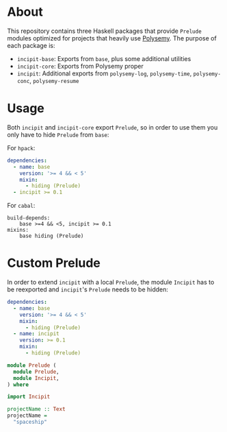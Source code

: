 # About

This repository contains three Haskell packages that provide `Prelude` modules optimized for projects that heavily use [Polysemy].
The purpose of each package is:

* `incipit-base`: Exports from `base`, plus some additional utilities
* `incipit-core`: Exports from Polysemy proper
* `incipit`: Additional exports from `polysemy-log`, `polysemy-time`, `polysemy-conc`, `polysemy-resume`

# Usage

Both `incipit` and `incipit-core` export `Prelude`, so in order to use them you only have to hide `Prelude` from `base`:

For `hpack`:
```yaml
dependencies:
  - name: base
    version: '>= 4 && < 5'
    mixin:
      - hiding (Prelude)
  - incipit >= 0.1
```

For `cabal`:
```cabal
build-depends:
    base >=4 && <5, incipit >= 0.1
mixins:
    base hiding (Prelude)
```

# Custom Prelude

In order to extend `incipit` with a local `Prelude`, the module `Incipit` has to be reexported and `incipit`'s
`Prelude` needs to be hidden:

```yaml
dependencies:
  - name: base
    version: '>= 4 && < 5'
    mixin:
      - hiding (Prelude)
  - name: incipit
    version: >= 0.1
    mixin:
      - hiding (Prelude)
```

```haskell
module Prelude (
  module Prelude,
  module Incipit,
) where

import Incipit

projectName :: Text
projectName =
  "spaceship"
```

[Polysemy]: https://github.com/polysemy-research/polysemy

